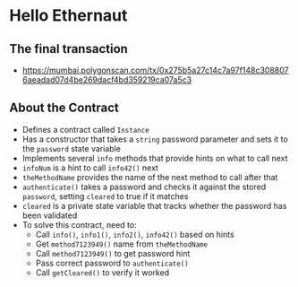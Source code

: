 
# Hello Ethernaut

## The final transaction
- https://mumbai.polygonscan.com/tx/0x275b5a27c14c7a97f148c3088076aeadad07d4be269dacf4bd359219ca07a5c3

## About the Contract 

- Defines a contract called `Instance` 
- Has a constructor that takes a `string` password parameter and sets it to the `password` state variable
- Implements several `info` methods that provide hints on what to call next
- `infoNum` is a hint to call `info42()` next
- `theMethodName` provides the name of the next method to call after that
- `authenticate()` takes a password and checks it against the stored `password`, setting `cleared` to true if it matches
- `cleared` is a private state variable that tracks whether the password has been validated
- To solve this contract, need to:
  - Call `info()`, `info1()`, `info2()`, `info42()` based on hints
  - Get `method7123949()` name from `theMethodName`
  - Call `method7123949()` to get password hint
  - Pass correct password to `authenticate()`
  - Call `getCleared()` to verify it worked

